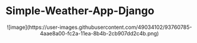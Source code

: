 # Simple-Weather-App-Django


<div align="center">
    ![image](https://user-images.githubusercontent.com/49034102/93760785-4aae8a00-fc2a-11ea-8b4b-2cb907dd2c4b.png) 
</div>
